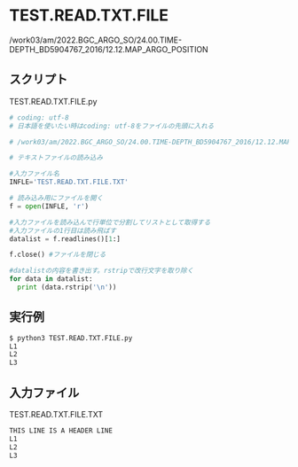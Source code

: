 # TEST.READ.TXT.FILE

/work03/am/2022.BGC_ARGO_SO/24.00.TIME-DEPTH_BD5904767_2016/12.12.MAP_ARGO_POSITION

## スクリプト

TEST.READ.TXT.FILE.py

```python
# coding: utf-8
# 日本語を使いたい時はcoding: utf-8をファイルの先頭に入れる

# /work03/am/2022.BGC_ARGO_SO/24.00.TIME-DEPTH_BD5904767_2016/12.12.MAP_ARGO_POSITION

# テキストファイルの読み込み

#入力ファイル名
INFLE='TEST.READ.TXT.FILE.TXT'

# 読み込み用にファイルを開く
f = open(INFLE, 'r')

#入力ファイルを読み込んで行単位で分割してリストとして取得する
#入力ファイルの1行目は読み飛ばす
datalist = f.readlines()[1:]

f.close() #ファイルを閉じる

#datalistの内容を書き出す。rstripで改行文字を取り除く
for data in datalist:
  print (data.rstrip('\n'))
```

## 実行例

```bash
$ python3 TEST.READ.TXT.FILE.py 
L1
L2
L3
```

## 入力ファイル

TEST.READ.TXT.FILE.TXT

```bash
THIS LINE IS A HEADER LINE
L1
L2
L3
```

